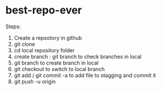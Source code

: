 # best-repo-ever

Steps:
1. Create a repsotory in github
2. git clone <url of repository>
3. cd local repository folder
4. create branch : git branch to check branches in local 
5. git branch <branch name> to create branch in local
6. git checkout <branch name> to switch to local branch
7. git add <file name>/ git commit -a to add file to stagging and commit it 
8. git push -u origin <featurebranch-name>